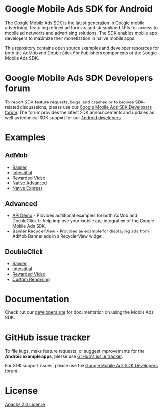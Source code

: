 # Google Mobile Ads SDK for Android

The Google Mobile Ads SDK is the latest generation in Google mobile advertising,
featuring refined ad formats and streamlined APIs for access to mobile ad
networks and advertising solutions. The SDK enables mobile app developers to
maximize their monetization in native mobile apps.

This repository contains open source examples and developer resources for both
the AdMob and DoubleClick For Publishers components of the Google Mobile Ads
SDK.

# Google Mobile Ads SDK Developers forum

To report SDK feature requests, bugs, and crashes or to browse SDK-related
discusssions, please use our [Google Mobile Ads SDK Developers forum](https://groups.google.com/forum/#!forum/google-admob-ads-sdk).
The forum provides the latest SDK announcements and updates as well as
technical SDK support for our [Android developers](https://groups.google.com/forum/#!categories/google-admob-ads-sdk/android).

# Examples

## AdMob

* [Banner](https://github.com/googlesamples/android-ads/tree/master/admob/BannerExample)
* [Interstitial](https://github.com/googlesamples/android-ads/tree/master/admob/InterstitialExample)
* [Rewarded Video](https://github.com/googlesamples/android-ads/tree/master/admob/RewardedVideoExample)
* [Native Advanced](https://github.com/googlesamples/android-ads/tree/master/admob/NativeAdvancedExample)
* [Native Express](https://github.com/googlesamples/android-ads/tree/master/admob/NativeExpressExample)

## Advanced

* [API Demo](https://github.com/googlesamples/android-ads/tree/master/advanced/APIDemo) - Provides additional examples for both AdMob and DoubleClick to help improve your mobile app integration of the Google Mobile Ads SDK.
* [Banner RecyclerView](https://github.com/googlesamples/android-ads/tree/master/advanced/BannerRecyclerViewExample) - Provides an example for displaying ads from AdMob Banner ads in a RecyclerView widget.

## DoubleClick

* [Banner](https://github.com/googlesamples/android-ads/tree/master/doubleclick/BannerExample)
* [Interstitial](https://github.com/googlesamples/android-ads/tree/master/doubleclick/InterstitialExample)
* [Rewarded Video](https://github.com/googlesamples/android-ads/tree/master/doubleclick/RewardedVideoExample)
* [Custom Rendering](https://github.com/googlesamples/android-ads/tree/master/doubleclick/CustomRenderingExample)

# Documentation

Check out our [developers site](https://developers.google.com/admob/)
for documentation on using the Mobile Ads SDK.

# GitHub issue tracker

To file bugs, make feature requests, or suggest improvements for the
**Android example apps**, please use [GitHub's issue tracker](https://github.com/googlesamples/android-ads/issues).

For SDK support issues, please use the [Google Mobile Ads SDK Developers forum](https://groups.google.com/forum/#!forum/google-admob-ads-sdk).

# License

[Apache 2.0 License](http://www.apache.org/licenses/LICENSE-2.0.html)

